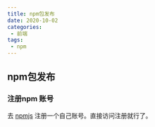```yaml
---
title: npm包发布
date: 2020-10-02
categories: 
 - 前端
tags:
 - npm
---
```


## npm包发布
### 注册npm 账号
去 [npmjs](https://www.npmjs.com/) 注册一个自己账号。直接访问注册就行了。